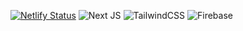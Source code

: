 [![Netlify Status](https://api.netlify.com/api/v1/badges/7b9f92b5-c52f-4ef5-be91-fe35ef9efafc/deploy-status)](https://app.netlify.com/sites/ans-dishalearning/deploys)
![Next JS](https://img.shields.io/badge/Next-black?style=for-the-badge&logo=next.js&logoColor=white)
![TailwindCSS](https://img.shields.io/badge/tailwindcss-%2338B2AC.svg?style=for-the-badge&logo=tailwind-css&logoColor=white)
![Firebase](https://img.shields.io/badge/Firebase-039BE5?style=for-the-badge&logo=Firebase&logoColor=white)
